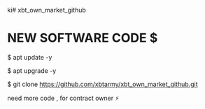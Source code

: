ki# xbt_own_market_github



# NEW SOFTWARE CODE $

$ apt update -y

$ apt upgrade -y

$ git clone https://github.com/xbtarmy/xbt_own_market_github.git

need more code , for contract owner ⚡

